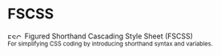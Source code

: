 # FSCSS
<a href="https://opencollective.com/fscss"><img src="https://i.ibb.co/hFP9xZr8/fscss-icon.jpg" alt="FSCSS Style Sheet" border="0" width="30" height="10"></a>
Figured Shorthand Cascading Style Sheet (FSCSS) 
<br>
<small>
 For simplifying CSS coding by introducing shorthand syntax and variables.
 </small>
 <br>


